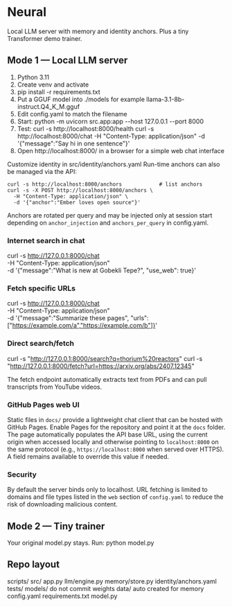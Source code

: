 # Neural

Local LLM server with memory and identity anchors. Plus a tiny Transformer demo trainer.

## Mode 1 — Local LLM server
1. Python 3.11
2. Create venv and activate
3. pip install -r requirements.txt
4. Put a GGUF model into ./models for example llama-3.1-8b-instruct.Q4_K_M.gguf
5. Edit config.yaml to match the filename
6. Start: python -m uvicorn src.app:app --host 127.0.0.1 --port 8000
7. Test:
   curl -s http://localhost:8000/health
   curl -s http://localhost:8000/chat -H "Content-Type: application/json" -d '{"message":"Say hi in one sentence"}'
8. Open http://localhost:8000/ in a browser for a simple web chat interface

Customize identity in src/identity/anchors.yaml
Run-time anchors can also be managed via the API:

```
curl -s http://localhost:8000/anchors            # list anchors
curl -s -X POST http://localhost:8000/anchors \
  -H "Content-Type: application/json" \
  -d '{"anchor":"Ember loves open source"}'
```
Anchors are rotated per query and may be injected only at session start
depending on `anchor_injection` and `anchors_per_query` in config.yaml.

### Internet search in chat
curl -s http://127.0.0.1:8000/chat \
  -H "Content-Type: application/json" \
  -d '{"message":"What is new at Gobekli Tepe?", "use_web": true}'

### Fetch specific URLs
curl -s http://127.0.0.1:8000/chat \
  -H "Content-Type: application/json" \
  -d '{"message":"Summarize these pages", "urls":["https://example.com/a","https://example.com/b"]}'

### Direct search/fetch
curl -s "http://127.0.0.1:8000/search?q=thorium%20reactors"
curl -s "http://127.0.0.1:8000/fetch?url=https://arxiv.org/abs/2407.12345"

The fetch endpoint automatically extracts text from PDFs and can pull transcripts from YouTube videos.

### GitHub Pages web UI

Static files in `docs/` provide a lightweight chat client that can be hosted
with GitHub Pages. Enable Pages for the repository and point it at the `docs`
folder. The page automatically populates the API base URL, using the current
origin when accessed locally and otherwise pointing to `localhost:8000` on the
same protocol (e.g., `https://localhost:8000` when served over HTTPS). A field
remains available to override this value if needed.

### Security
By default the server binds only to localhost. URL fetching is limited to
domains and file types listed in the `web` section of `config.yaml` to reduce
the risk of downloading malicious content.

## Mode 2 — Tiny trainer
Your original model.py stays. Run: python model.py

## Repo layout
scripts/
src/
  app.py
  llm/engine.py
  memory/store.py
  identity/anchors.yaml
tests/
models/   do not commit weights
data/     auto created for memory
config.yaml
requirements.txt
model.py
